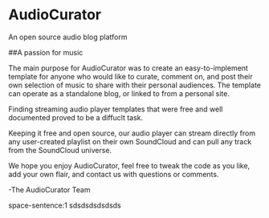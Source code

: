 # AudioCurator
An open source audio blog platform

##A passion for music

The main purpose for AudioCurator was to create an easy-to-implement template for anyone who would like to curate, comment on, and post their own selection of music to share with their personal audiences. The template can operate as a standalone blog, or linked to from a personal site. 

Finding streaming audio player templates that were free and well documented proved to be a diffuclt task. 

Keeping it free and open source, our audio player can stream directly from any user-created playlist on their own SoundCloud and can pull any track from the SoundCloud universe. 

We hope you enjoy AudioCurator, feel free to tweak the code as you like, add your own flair, and contact us with questions or comments. 

-The AudioCurator Team

space-sentence:1 
sdsdsdsdsdsds

 
